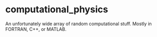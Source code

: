 # computational_physics
An unfortunately wide array of random computational stuff. Mostly in FORTRAN, C++, or MATLAB.
